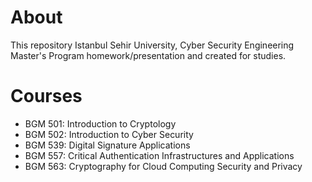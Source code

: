 # About
This repository Istanbul Sehir University, Cyber Security Engineering Master's Program homework/presentation and created for studies.

# Courses

-   BGM 501: Introduction to Cryptology
-   BGM 502: Introduction to Cyber Security
-   BGM 539: Digital Signature Applications
-   BGM 557: Critical Authentication Infrastructures and Applications
-   BGM 563: Cryptography for Cloud Computing Security and Privacy

